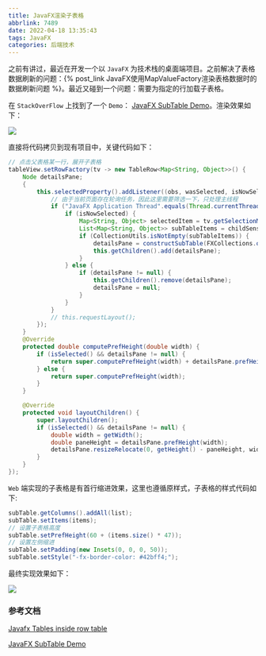 ```yaml
---
title: JavaFX渲染子表格
abbrlink: 7489
date: 2022-04-18 13:35:43
tags: JavaFX
categories: 后端技术
---
```


之前有讲过，最近在开发一个以 `JavaFX` 为技术栈的桌面端项目。之前解决了表格数据刷新的问题：{% post_link JavaFX使用MapValueFactory渲染表格数据时的数据刷新问题 %}。最近又碰到一个问题：需要为指定的行加载子表格。
 
<!--more-->

在 `StackOverFlow` 上找到了一个 `Demo`： [JavaFX SubTable Demo](https://gist.github.com/sh9va/c81b9de44811cc860951701124941c1e)。渲染效果如下：

![](https://fastly.jsdelivr.net/gh/JokerByrant/Images@main/blog/1654493791386165cc4985b9ec0e4fdf480b360085bb9.png)

直接将代码拷贝到现有项目中，关键代码如下：

```java
// 点击父表格某一行，展开子表格
tableView.setRowFactory(tv -> new TableRow<Map<String, Object>>() {
    Node detailsPane;
    {
        this.selectedProperty().addListener((obs, wasSelected, isNowSelected) -> {
            // 由于当前页面存在轮询任务，因此这里需要筛选一下，只处理主线程
            if ("JavaFX Application Thread".equals(Thread.currentThread().getName())) {
                if (isNowSelected) {
                    Map<String, Object> selectedItem = tv.getSelectionModel().getSelectedItem();
                    List<Map<String, Object>> subTableItems = childSensorMap.get(selectedItem.get("sensor_code").toString());
                    if (CollectionUtils.isNotEmpty(subTableItems)) {
                        detailsPane = constructSubTable(FXCollections.observableArrayList(subTableItems));
                        this.getChildren().add(detailsPane);
                    }
                } else {
                    if (detailsPane != null) {
                        this.getChildren().remove(detailsPane);
                        detailsPane = null;
                    }
                }
            }
            // this.requestLayout();
        });
    }
    @Override
    protected double computePrefHeight(double width) {
        if (isSelected() && detailsPane != null) {
            return super.computePrefHeight(width) + detailsPane.prefHeight(60);
        } else {
            return super.computePrefHeight(width);
        }
    }

    @Override
    protected void layoutChildren() {
        super.layoutChildren();
        if (isSelected() && detailsPane != null) {
            double width = getWidth();
            double paneHeight = detailsPane.prefHeight(width);
            detailsPane.resizeRelocate(0, getHeight() - paneHeight, width, paneHeight);
        }
    }
});
```

`Web` 端实现的子表格是有首行缩进效果，这里也遵循原样式，子表格的样式代码如下:

```java
subTable.getColumns().addAll(list);
subTable.setItems(items);
// 设置子表格高度
subTable.setPrefHeight(60 + (items.size() * 47));
// 设置左侧缩进
subTable.setPadding(new Insets(0, 0, 0, 50));
subTable.setStyle("-fx-border-color: #42bff4;");
```

最终实现效果如下：

![](https://fastly.jsdelivr.net/gh/JokerByrant/Images@main/blog/16544937743846619dc0f6265bf4817450813738113b1.png)

### 参考文档

[Javafx Tables inside row table](https://stackoverflow.com/questions/47995936/javafx-tables-inside-row-table)

[JavaFX SubTable Demo](https://gist.github.com/sh9va/c81b9de44811cc860951701124941c1e)
